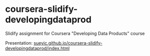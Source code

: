 # coursera-slidify-developingdataprod
Slidify assignment for Coursera "Developing Data Products" course

Presentation: [sueyic.github.io/coursera-slidify-developingdataprod/index.html](http://sueyic.github.io/coursera-slidify-developingdataprod/index.html)
